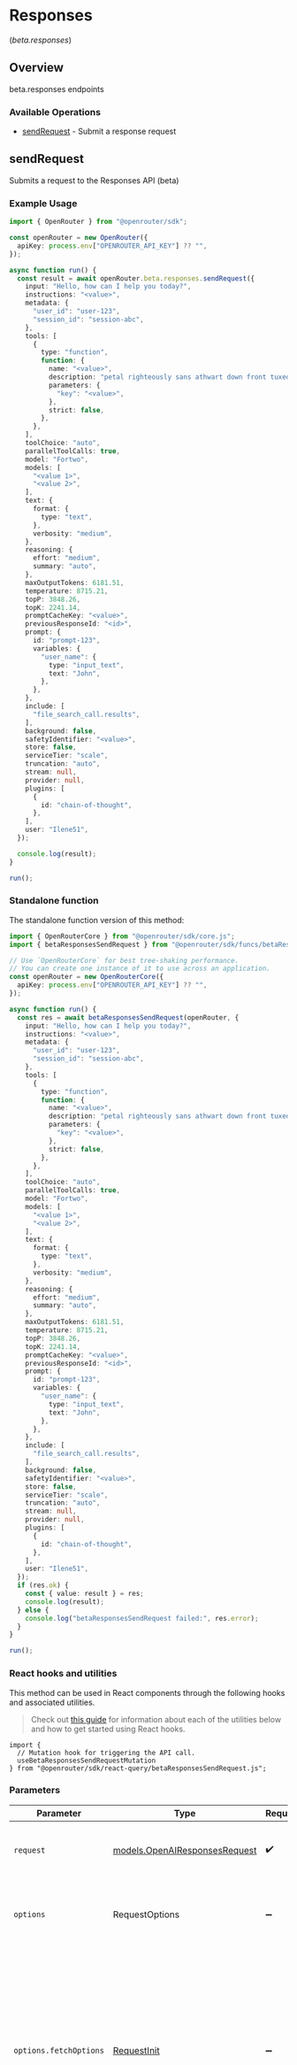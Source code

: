 # Responses
(*beta.responses*)

## Overview

beta.responses endpoints

### Available Operations

* [sendRequest](#sendrequest) - Submit a response request

## sendRequest

Submits a request to the Responses API (beta)

### Example Usage

<!-- UsageSnippet language="typescript" operationID="sendResponsesRequest" method="post" path="/api/alpha/responses" -->
```typescript
import { OpenRouter } from "@openrouter/sdk";

const openRouter = new OpenRouter({
  apiKey: process.env["OPENROUTER_API_KEY"] ?? "",
});

async function run() {
  const result = await openRouter.beta.responses.sendRequest({
    input: "Hello, how can I help you today?",
    instructions: "<value>",
    metadata: {
      "user_id": "user-123",
      "session_id": "session-abc",
    },
    tools: [
      {
        type: "function",
        function: {
          name: "<value>",
          description: "petal righteously sans athwart down front tuxedo overfeed",
          parameters: {
            "key": "<value>",
          },
          strict: false,
        },
      },
    ],
    toolChoice: "auto",
    parallelToolCalls: true,
    model: "Fortwo",
    models: [
      "<value 1>",
      "<value 2>",
    ],
    text: {
      format: {
        type: "text",
      },
      verbosity: "medium",
    },
    reasoning: {
      effort: "medium",
      summary: "auto",
    },
    maxOutputTokens: 6181.51,
    temperature: 8715.21,
    topP: 3848.26,
    topK: 2241.14,
    promptCacheKey: "<value>",
    previousResponseId: "<id>",
    prompt: {
      id: "prompt-123",
      variables: {
        "user_name": {
          type: "input_text",
          text: "John",
        },
      },
    },
    include: [
      "file_search_call.results",
    ],
    background: false,
    safetyIdentifier: "<value>",
    store: false,
    serviceTier: "scale",
    truncation: "auto",
    stream: null,
    provider: null,
    plugins: [
      {
        id: "chain-of-thought",
      },
    ],
    user: "Ilene51",
  });

  console.log(result);
}

run();
```

### Standalone function

The standalone function version of this method:

```typescript
import { OpenRouterCore } from "@openrouter/sdk/core.js";
import { betaResponsesSendRequest } from "@openrouter/sdk/funcs/betaResponsesSendRequest.js";

// Use `OpenRouterCore` for best tree-shaking performance.
// You can create one instance of it to use across an application.
const openRouter = new OpenRouterCore({
  apiKey: process.env["OPENROUTER_API_KEY"] ?? "",
});

async function run() {
  const res = await betaResponsesSendRequest(openRouter, {
    input: "Hello, how can I help you today?",
    instructions: "<value>",
    metadata: {
      "user_id": "user-123",
      "session_id": "session-abc",
    },
    tools: [
      {
        type: "function",
        function: {
          name: "<value>",
          description: "petal righteously sans athwart down front tuxedo overfeed",
          parameters: {
            "key": "<value>",
          },
          strict: false,
        },
      },
    ],
    toolChoice: "auto",
    parallelToolCalls: true,
    model: "Fortwo",
    models: [
      "<value 1>",
      "<value 2>",
    ],
    text: {
      format: {
        type: "text",
      },
      verbosity: "medium",
    },
    reasoning: {
      effort: "medium",
      summary: "auto",
    },
    maxOutputTokens: 6181.51,
    temperature: 8715.21,
    topP: 3848.26,
    topK: 2241.14,
    promptCacheKey: "<value>",
    previousResponseId: "<id>",
    prompt: {
      id: "prompt-123",
      variables: {
        "user_name": {
          type: "input_text",
          text: "John",
        },
      },
    },
    include: [
      "file_search_call.results",
    ],
    background: false,
    safetyIdentifier: "<value>",
    store: false,
    serviceTier: "scale",
    truncation: "auto",
    stream: null,
    provider: null,
    plugins: [
      {
        id: "chain-of-thought",
      },
    ],
    user: "Ilene51",
  });
  if (res.ok) {
    const { value: result } = res;
    console.log(result);
  } else {
    console.log("betaResponsesSendRequest failed:", res.error);
  }
}

run();
```

### React hooks and utilities

This method can be used in React components through the following hooks and
associated utilities.

> Check out [this guide][hook-guide] for information about each of the utilities
> below and how to get started using React hooks.

[hook-guide]: ../../../REACT_QUERY.md

```tsx
import {
  // Mutation hook for triggering the API call.
  useBetaResponsesSendRequestMutation
} from "@openrouter/sdk/react-query/betaResponsesSendRequest.js";
```

### Parameters

| Parameter                                                                                                                                                                      | Type                                                                                                                                                                           | Required                                                                                                                                                                       | Description                                                                                                                                                                    |
| ------------------------------------------------------------------------------------------------------------------------------------------------------------------------------ | ------------------------------------------------------------------------------------------------------------------------------------------------------------------------------ | ------------------------------------------------------------------------------------------------------------------------------------------------------------------------------ | ------------------------------------------------------------------------------------------------------------------------------------------------------------------------------ |
| `request`                                                                                                                                                                      | [models.OpenAIResponsesRequest](../../models/openairesponsesrequest.md)                                                                                                        | :heavy_check_mark:                                                                                                                                                             | The request object to use for the request.                                                                                                                                     |
| `options`                                                                                                                                                                      | RequestOptions                                                                                                                                                                 | :heavy_minus_sign:                                                                                                                                                             | Used to set various options for making HTTP requests.                                                                                                                          |
| `options.fetchOptions`                                                                                                                                                         | [RequestInit](https://developer.mozilla.org/en-US/docs/Web/API/Request/Request#options)                                                                                        | :heavy_minus_sign:                                                                                                                                                             | Options that are passed to the underlying HTTP request. This can be used to inject extra headers for examples. All `Request` options, except `method` and `body`, are allowed. |
| `options.retries`                                                                                                                                                              | [RetryConfig](../../lib/utils/retryconfig.md)                                                                                                                                  | :heavy_minus_sign:                                                                                                                                                             | Enables retrying HTTP requests under certain failure conditions.                                                                                                               |

### Response

**Promise\<[operations.SendResponsesRequestResponse](../../models/operations/sendresponsesrequestresponse.md)\>**

### Errors

| Error Type           | Status Code          | Content Type         |
| -------------------- | -------------------- | -------------------- |
| errors.ErrorResponse | 4XX                  | application/json     |
| errors.ErrorResponse | 5XX                  | application/json     |